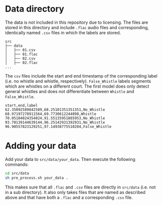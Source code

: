 # Data directory

The data is not included in this repository due to licensing.
The files are stored in this directory and include `.flac` audio files and corresponding, identically named `.csv` files in which the labels are stored.

```
src
├── data
│   ├── 01.csv
│   ├── 01.flac
│   ├── 02.csv
│   ├── 02.flac
...
```

The `csv` files include the start and end timestamp of the corresponding label (i.e. no whistle and whistle, respectively).
`False_Whistle` labels segments which are whistles on a different court.
The first model does only detect general whistles and does not differentiate between `Whistle` and `False_Whistle`.

```csv
start,end,label
62.35092589842589,68.25101351351351,No_Whistle
68.97197278911564,69.7730612244898,Whistle
70.05104024354024,91.55135951885953,No_Whistle
93.70139144639144,96.25142931392931,No_Whistle
96.90557823129251,97.14938775510204,False_Whistle
```


# Adding your data

Add your data to `src/data/your_data`. Then execute the following commands:

```sh
cd src/data
sh pre_process.sh your_data .
```

This makes sure that all `.flac` and `.csv` files are directly in `src/data` (i.e. not in a sub directory).
It also only takes files that are named as described above and that have both a `.flac` and a corresponding `.csv` file.

